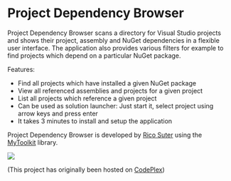 # Project Dependency Browser 

Project Dependency Browser scans a directory for Visual Studio projects and shows their project, assembly and NuGet dependencies in a flexible user interface. The application also provides various filters for example to find projects which depend on a particular NuGet package.

Features: 

- Find all projects which have installed a given NuGet package
- View all referenced assemblies and projects for a given project
- List all projects which reference a given project
- Can be used as solution launcher: Just start it, select project using arrow keys and press enter
- It takes 3 minutes to install and setup the application

Project Dependency Browser is developed by [Rico Suter](http://rsuter.com) using the [MyToolkit](http://mytoolkit.io) library. 

![](http://rsuter.com/Projects/ProjectDependencyBrowser/Screenshot01.png)

(This project has originally been hosted on [CodePlex](http://projectdependencybrowser.codeplex.com))
